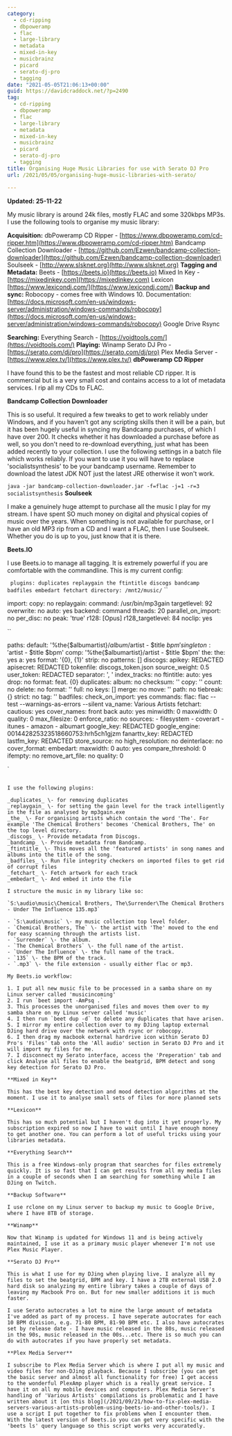 ```yaml
---
category:
  - cd-ripping
  - dbpoweramp
  - flac
  - large-library
  - metadata
  - mixed-in-key
  - musicbrainz
  - picard
  - serato-dj-pro
  - tagging
date: "2021-05-05T21:06:13+00:00"
guid: https://davidcraddock.net/?p=2490
tag:
  - cd-ripping
  - dbpoweramp
  - flac
  - large-library
  - metadata
  - mixed-in-key
  - musicbrainz
  - picard
  - serato-dj-pro
  - tagging
title: Organising Huge Music Libraries for use with Serato DJ Pro
url: /2021/05/05/organising-huge-music-libraries-with-serato/

---
```

**Updated: 25-11-22**

My music library is around 24k files, mostly FLAC and some 320kbps MP3s. I use the following tools to organise my music library:

**Acquisition:**
dbPoweramp CD Ripper - [https://www.dbpoweramp.com/cd-ripper.htm](https://www.dbpoweramp.com/cd-ripper.htm)
Bandcamp Collection Downloader - [https://github.com/Ezwen/bandcamp-collection-downloader](https://github.com/Ezwen/bandcamp-collection-downloader)
Soulseek - [http://www.slsknet.org](http://www.slsknet.org) **Tagging and Metadata:**
Beets - [https://beets.io](https://beets.io)
Mixed In Key - [https://mixedinkey.com](https://mixedinkey.com)
Lexicon [https://www.lexicondj.com/](https://www.lexicondj.com/) **Backup and sync:**
Robocopy - comes free with Windows 10. Documentation: [https://docs.microsoft.com/en-us/windows-server/administration/windows-commands/robocopy](https://docs.microsoft.com/en-us/windows-server/administration/windows-commands/robocopy)
Google Drive
Rsync

**Searching:**
Everything Search - [https://voidtools.com/](https://voidtools.com/) **Playing:**
Winamp
Serato DJ Pro - [https://serato.com/dj/pro](https://serato.com/dj/pro)
Plex Media Server - [https://www.plex.tv/](https://www.plex.tv/) **dbPoweramp CD Ripper**

I have found this to be the fastest and most reliable CD ripper. It is commercial but is a very small cost and contains access to a lot of metadata services. I rip all my CDs to FLAC.

**Bandcamp Collection Downloader**

This is so useful. It required a few tweaks to get to work reliably under Windows, and if you haven't got any scripting skills then it will be a pain, but it has been hugely useful in syncing my Bandcamp purchases, of which I have over 200. It checks whether it has downloaded a purchase before as well, so you don't need to re-download everything, just what has been added recently to your collection. I use the following settings in a batch file which works reliably. If you want to use it you will have to replace 'socialistsynthesis' to be your bandcamp username. Remember to download the latest JDK NOT just the latest JRE otherwise it won't work.

`java -jar bandcamp-collection-downloader.jar -f=flac -j=1 -r=3 socialistsynthesis` **Soulseek**

I make a genuinely huge attempt to purchase all the music I play for my stream. I have spent SO much money on digital and physical copies of music over the years. When something is not available for purchase, or I have an old MP3 rip from a CD and I want a FLAC, then I use Soulseek. Whether you do is up to you, just know that it is there.

**Beets.IO**

I use Beets.io to manage all tagging. It is extremely powerful if you are comfortable with the commandline. This is my current config:

`
plugins: duplicates replaygain the ftintitle discogs bandcamp badfiles embedart fetchart
directory: /mnt2/music/` ``

import:
copy: no
replaygain:
command: /usr/bin/mp3gain
targetlevel: 92
overwrite: no
auto: yes
backend: command
threads: 20
parallel\_on\_import: no
per\_disc: no
peak: 'true'
r128: \[Opus\]
r128\_targetlevel: 84
noclip: yes

``

paths:
default: '%the{$albumartist}/$album/$artist - $title $bpm'
singleton: '%the{$albumartist}/$artist - $title $bpm'
comp: '%the{$albumartist}/artist - $title $bpm'
the:
the: yes
a: yes
format: '{0}, {1}'
strip: no
patterns: \[\]
discogs:
apikey: REDACTED
apisecret: REDACTED
tokenfile: discogs\_token.json
source\_weight: 0.5
user\_token: REDACTED
separator: ', '
index\_tracks: no
ftintitle:
auto: yes
drop: no
format: feat. {0}
duplicates:
album: no
checksum: ''
copy: ''
count: no
delete: no
format: ''
full: no
keys: \[\]
merge: no
move: ''
path: no
tiebreak: {}
strict: no
tag: ''
badfiles:
check\_on\_import: yes
commands:
flac: flac --test --warnings-as-errors --silent
va\_name: Various Artists
fetchart:
cautious: yes
cover\_names: front back
auto: yes
minwidth: 0
maxwidth: 0
quality: 0
max\_filesize: 0
enforce\_ratio: no
sources:
\- filesystem
\- coverart
\- itunes
\- amazon
\- albumart
google\_key: REDACTED
google\_engine: 001442825323518660753:hrh5ch1gjzm
fanarttv\_key: REDACTED
lastfm\_key: REDACTED
store\_source: no
high\_resolution: no
deinterlace: no
cover\_format:
embedart:
maxwidth: 0
auto: yes
compare\_threshold: 0
ifempty: no
remove\_art\_file: no
quality: 0

`
```

I use the following plugins:

_duplicates_ \- for removing duplicates
_replaygain_ \- for setting the gain level for the track intelligently in the file as analysed by mp3gain.exe
_the_ \- For organising artists which contain the word 'The'. For example 'The Chemical Brothers' becomes 'Chemical Brothers, The' on the top level directory.
_discogs_ \- Provide metadata from Discogs.
_bandcamp_ \- Provide metadata from Bandcamp.
_ftintitle_ \- This moves all the 'featured artists' in song names and albums into the title of the song.
_badfiles_ \- Run file integrity checkers on imported files to get rid of corrupt files
_fetchart_ \- Fetch artwork for each track
_embedart_ \- And embed it into the file

I structure the music in my library like so:

`S:\audio\music\Chemical Brothers, The\Surrender\The Chemical Brothers - Under The Influence 135.mp3`

- `S:\audio\music` \- my music collection top level folder.
- `Chemical Brothers, The` \- the artist with 'The' moved to the end for easy scanning through the artists list.
- `Surrender` \- the album.
- `The Chemical Brothers` \- the full name of the artist.
- `Under The Influence` \- the full name of the track.
- `135` \- the BPM of the track.
- `.mp3` \- the file extension - usually either flac or mp3.

My Beets.io workflow:

1. I put all new music file to be processed in a samba share on my Linux server called 'musicincoming'
2. I run `beet import -AmPsq .`
3. This processes the unorganised files and moves them over to my samba share on my Linux server called 'music'
4. I then run `beet dup -d` to delete any duplicates that have arisen.
5. I mirror my entire collection over to my DJing laptop external DJing hard drive over the network with rsync or robocopy.
6. I then drag my macbook external hardrive icon within Serato DJ Pro's 'Files' tab onto the 'All audio' section in Serato DJ Pro and it will import my files for me.
7. I disconnect my Serato interface, access the 'Preperation' tab and click Analyse all files to enable the beatgrid, BPM detect and song key detection for Serato DJ Pro.

**Mixed in Key**

This has the best key detection and mood detection algorithms at the moment. I use it to analyse small sets of files for more planned sets

**Lexicon**

This has so much potential but I haven't dug into it yet properly. My subscription expired so now I have to wait until I have enough money to get another one. You can perform a lot of useful tricks using your libraries metadata.

**Everything Search**

This is a free Windows-only program that searches for files extremely quickly. It is so fast that I can get results from all my media files in a couple of seconds when I am searching for something while I am DJing on Twitch.

**Backup Software**

I use rclone on my Linux server to backup my music to Google Drive, where I have 8TB of storage.

**Winamp**

Now that Winamp is updated for Windows 11 and is being actively maintained, I use it as a primary music player whenever I'm not use Plex Music Player.

**Serato DJ Pro**

This is what I use for my DJing when playing live. I analyze all my files to set the beatgrid, BPM and key. I have a 2TB external USB 2.0 hard disk so analyzing my entire library takes a couple of days of leaving my Macbook Pro on. But for new smaller additions it is much faster.

I use Serato autocrates a lot to mine the large amount of metadata I've added as part of my process. I have seperate autocrates for each 10 BPM division, e.g. 71-80 BPM, 81-90 BPM etc. I also have autocrates set by release date - I have music released in the 80s, music released in the 90s, music released in the 00s...etc. There is so much you can do with autocrates if you have properly set metadata.

**Plex Media Server**

I subscribe to Plex Media Server which is where I put all my music and video files for non-DJing playback. Because I subscribe (you can get the basic server and almost all functionality for free) I get access to the wonderful PlexAmp player which is a really great service. I have it on all my mobile devices and computers. Plex Media Server's handling of 'Various Artists' compilations is problematic and I have written about it [on this blog](/2021/09/21/how-to-fix-plex-media-servers-various-artists-problem-using-beets-io-and-other-tools/). I use a script I put together to fix problems when I encounter them. With the latest version of Beets.io you can get very specific with the 'beets ls' query language so this script works very accuratedly.
